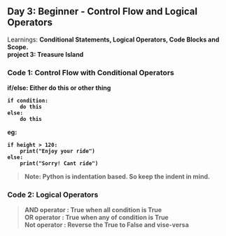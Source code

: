 ## Day 3: Beginner - Control Flow and Logical Operators
Learnings: <b>Conditional Statements, Logical Operators, Code Blocks and Scope<b>.<br>
project 3: Treasure Island

### Code 1: Control Flow with Conditional Operators

if/else: Either do this or other thing
```
if condition:
    do this
else:
    do this 
```

eg:
```
if height > 120:
    print("Enjoy your ride")
else:
    print("Sorry! Cant ride")
```
> Note: Python is indentation based. So keep the indent in mind.

### Code 2: Logical Operators

> AND operator : True when all condition is True<br>
> OR operator : True when any of condition is True<br>
> Not operator : Reverse the True to False and vise-versa


